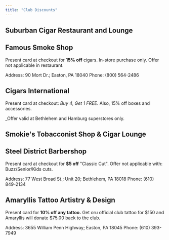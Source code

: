 ```yaml
---
title: "Club Discounts"
---
```


## Suburban Cigar Restaurant and Lounge ##

## Famous Smoke Shop ##

Present card at checkout for __15% off__ cigars.  In-store purchase only.  Offer not applicable in restaurant.

Address: 90 Mort Dr.; Easton, PA 18040
Phone: (800) 564-2486

## Cigars International ##

Present card at checkout: _Buy 4, Get 1 FREE_. Also, 15% off boxes and accessories.

_Offer valid at Bethlehem and Hamburg superstores only.

## Smokie's Tobacconist Shop & Cigar Lounge ##

## Steel District Barbershop ##

Present card at checkout for __$5 off__ "Classic Cut".  Offer not applicable with: Buzz/Senior/Kids cuts.

Address: 77 West Broad St.; Unit 20; Bethlehem, PA 18018
Phone: (610) 849-2134

## Amaryllis Tattoo Artistry & Design ##

Present card for __10% off any tattoo.__ Get oru official club tattoo for $150 and Amaryllis will donate $75.00 back to the club.

Address: 3655 William Penn Highway; Easton, PA 18045
Phone: (610) 393-7949
